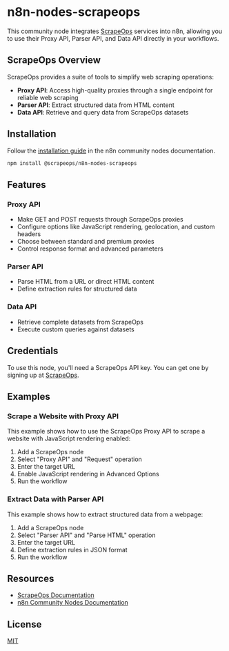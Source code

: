 # n8n-nodes-scrapeops

This community node integrates [ScrapeOps](https://scrapeops.io) services into n8n, allowing you to use their Proxy API, Parser API, and Data API directly in your workflows.

## ScrapeOps Overview

ScrapeOps provides a suite of tools to simplify web scraping operations:

- **Proxy API**: Access high-quality proxies through a single endpoint for reliable web scraping
- **Parser API**: Extract structured data from HTML content
- **Data API**: Retrieve and query data from ScrapeOps datasets

## Installation

Follow the [installation guide](https://docs.n8n.io/integrations/community-nodes/installation/) in the n8n community nodes documentation.

```bash
npm install @scrapeops/n8n-nodes-scrapeops
```

## Features

### Proxy API

- Make GET and POST requests through ScrapeOps proxies
- Configure options like JavaScript rendering, geolocation, and custom headers
- Choose between standard and premium proxies
- Control response format and advanced parameters

### Parser API

- Parse HTML from a URL or direct HTML content
- Define extraction rules for structured data

### Data API

- Retrieve complete datasets from ScrapeOps
- Execute custom queries against datasets

## Credentials

To use this node, you'll need a ScrapeOps API key. You can get one by signing up at [ScrapeOps](https://scrapeops.io/app/register/proxy/).

## Examples

### Scrape a Website with Proxy API

This example shows how to use the ScrapeOps Proxy API to scrape a website with JavaScript rendering enabled:

1. Add a ScrapeOps node
2. Select "Proxy API" and "Request" operation
3. Enter the target URL
4. Enable JavaScript rendering in Advanced Options
5. Run the workflow

### Extract Data with Parser API

This example shows how to extract structured data from a webpage:

1. Add a ScrapeOps node
2. Select "Parser API" and "Parse HTML" operation
3. Enter the target URL
4. Define extraction rules in JSON format
5. Run the workflow

## Resources

- [ScrapeOps Documentation](https://scrapeops.io/docs/intro/)
- [n8n Community Nodes Documentation](https://docs.n8n.io/integrations/community-nodes/)

## License

[MIT](LICENSE.md)
